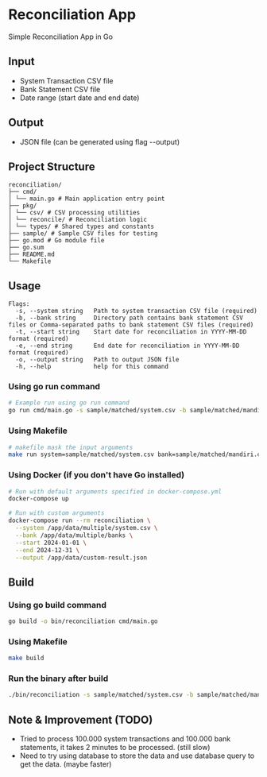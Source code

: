 # Reconciliation App

Simple Reconciliation App in Go

## Input

- System Transaction CSV file
- Bank Statement CSV file
- Date range (start date and end date)

## Output

- JSON file (can be generated using flag --output)

## Project Structure

```
reconciliation/
├── cmd/
│ └── main.go # Main application entry point
├── pkg/
│ └── csv/ # CSV processing utilities
│ └── reconcile/ # Reconciliation logic
│ └── types/ # Shared types and constants
├── sample/ # Sample CSV files for testing
├── go.mod # Go module file
├── go.sum
├── README.md
└── Makefile
```

## Usage

```
Flags:
  -s, --system string   Path to system transaction CSV file (required)
  -b, --bank string     Directory path contains bank statement CSV files or Comma-separated paths to bank statement CSV files (required)
  -t, --start string    Start date for reconciliation in YYYY-MM-DD format (required)
  -e, --end string      End date for reconciliation in YYYY-MM-DD format (required)
  -o, --output string   Path to output JSON file
  -h, --help            help for this command
```

### Using go run command
```bash
# Example run using go run command
go run cmd/main.go -s sample/matched/system.csv -b sample/matched/mandiri.csv -t 2024-01-01 -e 2024-01-31 -o output.json
```

### Using Makefile
```bash
# makefile mask the input arguments
make run system=sample/matched/system.csv bank=sample/matched/mandiri.csv start=2024-01-01 end=2024-01-31 output=output.json
```

### Using Docker (if you don't have Go installed)

```bash
# Run with default arguments specified in docker-compose.yml
docker-compose up

# Run with custom arguments
docker-compose run --rm reconciliation \
  --system /app/data/multiple/system.csv \
  --bank /app/data/multiple/banks \
  --start 2024-01-01 \
  --end 2024-12-31 \
  --output /app/data/custom-result.json
```

## Build

### Using go build command

```bash
go build -o bin/reconciliation cmd/main.go
```

### Using Makefile

```bash
make build
```

### Run the binary after build
```bash
./bin/reconciliation -s sample/matched/system.csv -b sample/matched/mandiri.csv -t 2024-01-01 -e 2024-01-31 -o output.json
```

## Note & Improvement (TODO)

- Tried to process 100.000 system transactions and 100.000 bank statements, it takes 2 minutes to be processed. (still slow)
- Need to try using database to store the data and use database query to get the data. (maybe faster)
